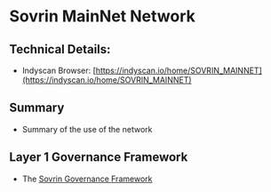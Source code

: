 # Sovrin MainNet Network

## Technical Details:

* Indyscan Browser: [https://indyscan.io/home/SOVRIN_MAINNET](https://indyscan.io/home/SOVRIN_MAINNET)

## Summary

* Summary of the use of the network

## Layer 1 Governance Framework

* The [Sovrin Governance Framework](https://sovrin.org/library/sovrin-governance-framework/)
